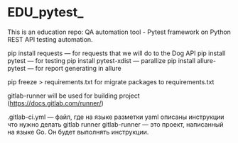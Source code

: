 # EDU_pytest_

This is an education repo: QA automation tool - Pytest framework on Python
REST API testing automation.

pip install requests — for requests that we will do to the Dog API
pip install pytest — for testing
pip install pytest-xdist — parallize
pip install allure-pytest — for report generating in allure

pip freeze > requirements.txt for migrate packages to requirements.txt

gitlab-runner will be used for building project (https://docs.gitlab.com/runner/)

.gitlab-ci.yml — файл, где на языке разметки yaml описаны инструкции что нужно делать gitlab runner
gitlab-runner — это проект, написанный на языке Go. Он будет выполнять инструкции.

